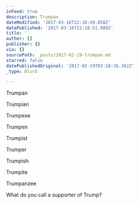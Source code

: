 ```yaml
---
inFeed: true
description: Trumpan
dateModified: '2017-03-16T22:18:49.858Z'
datePublished: '2017-03-16T22:18:51.009Z'
title: ''
author: []
publisher: {}
via: {}
sourcePath: _posts/2017-02-19-trumpan.md
starred: false
datePublishedOriginal: '2017-02-19T03:10:36.362Z'
_type: Blurb

---
```

Trumpan

Trumpian

Trumpese

Trumpen

Trumpist

Trumper

Trumpish

Trumpite

Trumpanzee

What do you call a supporter of Trump?